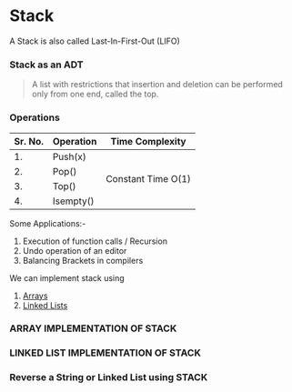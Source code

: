 # Stack

A Stack is also called Last-In-First-Out (LIFO)

### Stack as an ADT
> A list with restrictions that insertion and deletion can be performed only from one end, called the top.

### Operations

<table>
  <thead>
    <tr>
      <th>Sr. No.</th>
      <th>Operation</th>
      <th>Time Complexity</th>
    </tr>
  </thead>
  <tbody>
    <tr>
      <td>1.</td>
      <td>Push(x)</td>
      <td rowspan='4'>Constant Time O(1)</td>
    </tr>
    <tr>
      <td>2.</td>
      <td>Pop()</td>
    </tr>
    <tr>
      <td>3.</td>
      <td>Top()</td>
    </tr>
    <tr>
      <td>4.</td>
      <td>Isempty()</td>
    </tr>
  </tbody>
</table>

Some Applications:-
1. Execution of function calls / Recursion
2. Undo operation of an editor
3. Balancing Brackets in compilers

We can implement stack using
1. [Arrays](#arrays)
2. [Linked Lists](#llists)

### ARRAY IMPLEMENTATION OF STACK <a id="arrays" />

### LINKED LIST IMPLEMENTATION OF STACK <a id="llists" />

### Reverse a String or Linked List using STACK
